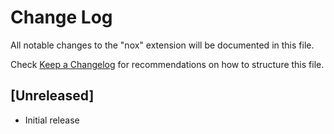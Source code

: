 # Change Log

All notable changes to the "nox" extension will be documented in this file.

Check [Keep a Changelog](http://keepachangelog.com/) for recommendations on how to structure this file.

## [Unreleased]

- Initial release

